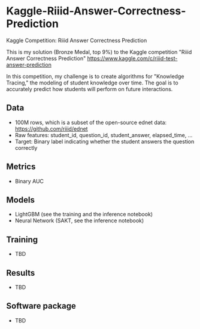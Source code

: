# Kaggle-Riiid-Answer-Correctness-Prediction
 Kaggle Competition: Riiid Answer Correctness Prediction
 
This is my solution (Bronze Medal, top 9%) to the Kaggle competition "Riiid Answer Correctness Prediction"
https://www.kaggle.com/c/riiid-test-answer-prediction

In this competition, my challenge is to create algorithms for "Knowledge Tracing," the modeling of student knowledge over time. The goal is to accurately predict how students will perform on future interactions.
 
 ## Data
 - 100M rows, which is a subset of the open-source ednet data: https://github.com/riiid/ednet
 - Raw features: student_id, question_id, student_answer, elapsed_time, ...
 - Target: Binary label indicating whether the student answers the question correctly
 
 ## Metrics
 - Binary AUC
 
 ## Models
 - LightGBM (see the training and the inference notebook)
 - Neural Network (SAKT, see the inference notebook)
 
 ## Training
 - TBD
 
 ## Results
 - TBD
 
 ## Software package
 - TBD
 
